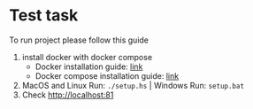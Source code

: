 # Test task

To run project please follow this guide

1) install docker with docker compose 
   * Docker installation guide: [link](https://docs.docker.com/engine/install/)
   * Docker compose installation guide: [link](https://docs.docker.com/compose/install/)
2) MacOS and Linux Run: `./setup.hs` | Windows Run: `setup.bat`
3) Check [http://localhost:81](http://localhost)